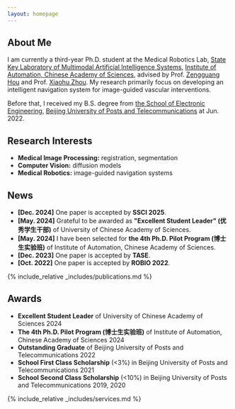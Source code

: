 ```yaml
---
layout: homepage
---
```


## About Me

I am currently a third-year Ph.D. student at the Medical Robotics Lab, [State Key Laboratory of Multimodal Artificial Intelligence Systems](http://mais.ia.ac.cn/), [Institute of Automation, Chinese Academy of Sciences](http://english.ia.cas.cn/), advised by Prof. [Zengguang Hou](https://people.ucas.ac.cn/~houzengguang) and Prof. [Xiaohu Zhou](https://people.ucas.edu.cn/~xhz). My research primarily focus on developing an intelligent navigation system for image-guided vascular interventions.

Before that, I received my B.S. degree from [the School of Electronic Engineering](https://see.bupt.edu.cn/en/), [Beijing University of Posts and Telecommunications](https://www.bupt.edu.cn/) at Jun. 2022.

## Research Interests

- **Medical Image Processing:** registration, segmentation
- **Computer Vision:** diffusion models
- **Medical Robotics:** image-guided navigation systems

## News

- **[Dec. 2024]** One paper is accepted by **SSCI 2025**.
- **[May. 2024]** Grateful to be awarded as **"Excellent Student Leader" (优秀学生干部)** of University of Chinese Academy of Sciences.
- **[May. 2024]** I have been selected for **the 4th Ph.D. Pilot Program (博士生实验班)** of Institute of Automation, Chinese Academy of Sciences.
- **[Dec. 2023]** One paper is accepted by **TASE**.
- **[Oct. 2022]** One paper is accepted by **ROBIO 2022**.

{% include_relative _includes/publications.md %}

## Awards

- **Excellent Student Leader** of University of Chinese Academy of Sciences 2024
- **The 4th Ph.D. Pilot Program (博士生实验班)** of Institute of Automation, Chinese Academy of Sciences 2024
- **Outstanding Graduate** of Beijing University of Posts and Telecommunications 2022
- **School First Class Scholarship** (<3%) in Beijing University of Posts and Telecommunications 2021
- **School Second Class Scholarship** (<10%) in Beijing University of Posts and Telecommunications 2019, 2020

{% include_relative _includes/services.md %}
